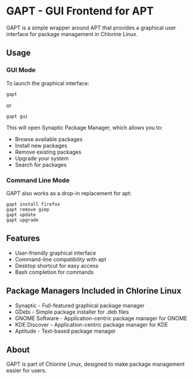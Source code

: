 # GAPT - GUI Frontend for APT

GAPT is a simple wrapper around APT that provides a graphical user interface for package management in Chlorine Linux.

## Usage

### GUI Mode
To launch the graphical interface:
```
gapt
```
or
```
gapt gui
```

This will open Synaptic Package Manager, which allows you to:
- Browse available packages
- Install new packages
- Remove existing packages
- Upgrade your system
- Search for packages

### Command Line Mode
GAPT also works as a drop-in replacement for apt:
```
gapt install firefox
gapt remove gimp
gapt update
gapt upgrade
```

## Features
- User-friendly graphical interface
- Command-line compatibility with apt
- Desktop shortcut for easy access
- Bash completion for commands

## Package Managers Included in Chlorine Linux
- Synaptic - Full-featured graphical package manager
- GDebi - Simple package installer for .deb files
- GNOME Software - Application-centric package manager for GNOME
- KDE Discover - Application-centric package manager for KDE
- Aptitude - Text-based package manager

## About
GAPT is part of Chlorine Linux, designed to make package management easier for users.
